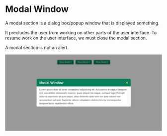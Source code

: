 # Modal Window

A modal section is a dialog box/popup window that is displayed something.

It precludes the user from working on other parts of the user interface. To resume work on the user interface, we must close the modal section.

A modal section is not an alert.

![](img/Modal-Window.png)
